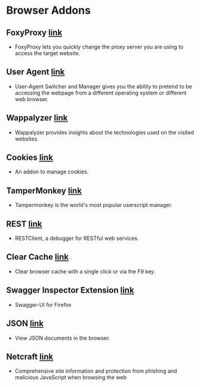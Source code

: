 # Browser Addons

## FoxyProxy [link](https://addons.mozilla.org/en-US/firefox/addon/foxyproxy-standard/)
- FoxyProxy lets you quickly change the proxy server you are using to access the target website.

## User Agent [link](https://addons.mozilla.org/en-US/firefox/addon/user-agent-string-switcher/)
- User-Agent Switcher and Manager gives you the ability to pretend to be accessing the webpage from a different operating system or different web browser. 

## Wappalyzer [link](https://addons.mozilla.org/en-US/firefox/addon/wappalyzer/)
- Wappalyzer provides insights about the technologies used on the visited websites.

## Cookies [link](https://addons.mozilla.org/en-US/firefox/addon/cookie-quick-manager/)
- An addon to manage cookies.

## TamperMonkey [link](https://addons.mozilla.org/en-US/firefox/addon/tampermonkey/)
- Tampermonkey is the world's most popular userscript manager.

## REST [link](https://addons.mozilla.org/en-US/firefox/addon/restclient/)
- RESTClient, a debugger for RESTful web services.

## Clear Cache [link](https://addons.mozilla.org/en-US/firefox/addon/clearcache/)
- Clear browser cache with a single click or via the F9 key.

## Swagger Inspector Extension [link](https://addons.mozilla.org/en-US/firefox/addon/swagger-inspector-ff-extension/)
- Swagger-UI for Firefox

## JSON [link](https://addons.mozilla.org/en-US/firefox/addon/jsonview/)
- View JSON documents in the browser.

## Netcraft [link](https://addons.mozilla.org/en-US/firefox/addon/netcraft-toolbar/)
- Comprehensive site information and protection from phishing and malicious JavaScript when browsing the web



